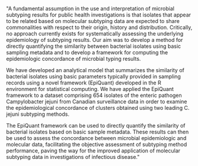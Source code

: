 "A fundamental assumption in the use and interpretation of microbial subtyping results for public health investigations is that isolates that appear to be related based on molecular subtyping data are expected to share commonalities with respect to their origin, history and distribution. Critically, no approach currently exists for systematically assessing the underlying epidemiology of subtyping results. Our aim was to develop a method for directly quantifying the similarity between bacterial isolates using basic sampling metadata and to develop a framework for computing the epidemiologic concordance of microbial typing results.

We have developed an analytical model that summarizes the similarity of bacterial isolates using basic parameters typically provided in sampling records using a novel framework (EpiQuant) developed in the R environment for statistical computing. We have applied the EpiQuant framework to a dataset comprising 654 isolates of the enteric pathogen Campylobacter jejuni from Canadian surveillance data in order to examine the epidemiological concordance of clusters obtained using two leading C. jejuni subtyping methods.

The EpiQuant framework can be used to directly quantify the similarity of bacterial isolates based on basic sample metadata. These results can then be used to assess the concordance between microbial epidemiologic and molecular data, facilitating the objective assessment of subtyping method performance, paving the way for the improved application of molecular subtyping data in investigations of infectious disease."
